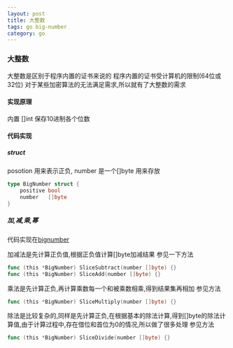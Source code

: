 ```yaml
---
layout: post
title: 大整数
tags: go big-number
category: go
---
```

### 大整数
大整数是区别于程序内置的证书来说的
程序内置的证书受计算机的限制(64位或32位)
对于某些加密算法的无法满足需求,所以就有了大整数的需求
#### 实现原理
内置 []int 保存10进制各个位数
#### 代码实现
##### struct
posotion 用来表示正负,
number 是一个[]byte 用来存放  

```go
type BigNumber struct {
    positive bool
    number   []byte
}
```

##### 加,减,乘,幂
代码实现在[bignumber](https://github.com/wcong/big-number)

加减法是先计算正负值,根据正负值计算[]byte加减结果
参见一下方法

```go
func (this *BigNumber) SliceSubtract(number []byte) {}
func (this *BigNumber) SliceAdd(number []byte) {}
```

乘法是先计算正负,再计算乘数每一个和被乘数相乘,得到结果集再相加
参见方法

```go
func (this *BigNumber) SliceMultiply(number []byte) {}
```

除法是比较复杂的,同样是先计算正负,在根据基本的除法计算,得到[]byte的除法计算值,由于计算过程中,存在借位和首位为0的情况,所以做了很多处理
参见方法

```go
func (this *BigNumber) SliceDivide(number []byte) {}
```

